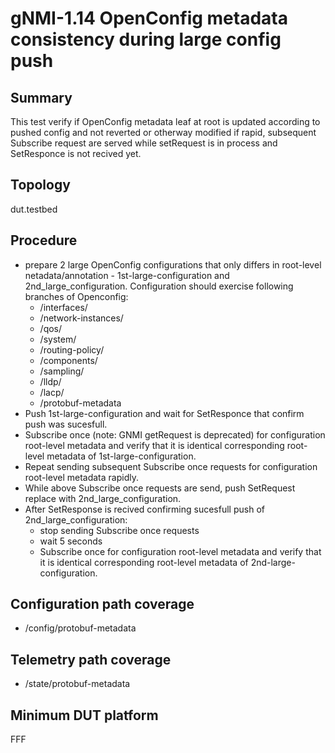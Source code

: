 # gNMI-1.14 OpenConfig metadata consistency during large config push

## Summary
This test verify if OpenConfig metadata leaf at root is updated according to pushed config and not reverted or otherway modified if rapid, subsequent Subscribe request are served while setRequest is in process and SetResponce is not recived yet.

## Topology
dut.testbed

## Procedure

* prepare 2 large OpenConfig configurations that only differs in root-level netadata/annotation - 1st-large-configuration and 2nd_large_configuration. Configuration should exercise following branches of Openconfig:
  *  /interfaces/
  *  /network-instances/
  *  /qos/
  *  /system/
  *  /routing-policy/
  *  /components/
  *  /sampling/
  *  /lldp/
  *  /lacp/
  *  /protobuf-metadata
* Push 1st-large-configuration and wait for SetResponce that confirm push was sucesfull.
* Subscribe once (note: GNMI getRequest is deprecated) for configuration root-level metadata and verify that it is identical corresponding root-level metadata of 1st-large-configuration.
* Repeat sending subsequent Subscribe once requests for configuration root-level metadata rapidly.
* While above Subscribe once requests are send, push SetRequest replace with 2nd_large_configuration.
* After SetResponse is recived confirming sucesfull push of 2nd_large_configuration:
  * stop sending Subscribe once requests
  * wait 5 seconds
  * Subscribe once for configuration root-level metadata and verify that it is identical corresponding root-level metadata of 2nd-large-configuration.

## Configuration path coverage
* /config/protobuf-metadata

## Telemetry path coverage
* /state/protobuf-metadata

## Minimum DUT platform
FFF